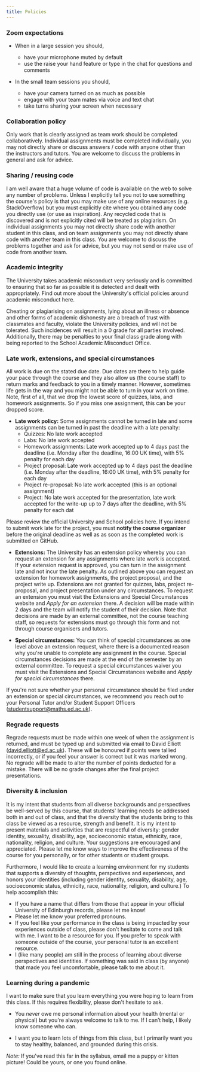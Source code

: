 ```yaml
---
title: Policies
---
```


### Zoom expectations

- When in a large session you should,
  - have your microphone muted by default
  - use the raise your hand feature or type in the chat for questions and comments

- In the small team sessions you should,
  - have your camera turned on as much as possible
  - engage with your team mates via voice and text chat
  - take turns sharing your screen when necessary

### Collaboration policy

Only work that is clearly assigned as team work should be completed collaboratively. Individual assignments must be completed individually, you may not directly share or discuss answers / code with anyone other than the instructors and tutors. You are welcome to discuss the problems in general and ask for advice.

### Sharing / reusing code

I am well aware that a huge volume of code is available on the web to solve any number of problems. Unless I explicitly tell you not to use something the course's policy is that you may make use of any online resources (e.g. StackOverflow) but you must explicitly cite where you obtained any code you directly use (or use as inspiration). Any recycled code that is discovered and is not explicitly cited will be treated as plagiarism. On individual assignments you may not directly share code with another student in this class, and on team assignments you may not directly share code with another team in this class. You are welcome to discuss the problems together and ask for advice, but you may not send or make use of code from another team.

### Academic integrity

The University takes academic misconduct very seriously and is committed to ensuring that so far as possible it is detected and dealt with appropriately. Find out more about the University's official policies around academic misconduct <a id="misconduct">here</a>.

Cheating or plagiarising on assignments, lying about an illness or absence and other forms of academic dishonesty are a breach of trust with classmates and faculty, violate the University policies, and will not be tolerated. Such incidences will result in a 0 grade for all parties involved. Additionally, there may be penalties to your final class grade along with being reported to the School Academic Misconduct Office.

### Late work, extensions, and special circumstances

All work is due on the stated due date. Due dates are there to help guide your pace through the course and they also allow us (the course staff) to return marks and feedback to you in a timely manner. However, sometimes life gets in the way and you might not be able to turn in your work on time. Note, first of all, that we drop the lowest score of quizzes, labs, and homework assignments. So if you miss one assignment, this can be your dropped score. 

- **Late work policy:** Some assignments cannot be turned in late and some assignments can be turned in past the deadline with a late penalty:
  - Quizzes: No late work accepted
  - Labs: No late work accepted
  - Homework assignments: Late work accepted up to 4 days past the deadline (i.e. Monday after the deadline, 16:00 UK time), with 5% penalty for each day
  - Project proposal: Late work accepted up to 4 days past the deadline (i.e. Monday after the deadline, 16:00 UK time), with 5% penalty for each day
  - Project re-proposal: No late work accepted (this is an optional assignment)
  - Project: No late work accepted for the presentation, late work accepted for the write-up up to 7 days after the deadline, with 5% penalty for each dat

Please review the official University and School policies <a id="extensions">here</a>. If you intend to submit work late for the project, you must **notify the course organizer** before the original deadline as well as as soon as the completed work is submitted on GitHub.

- **Extensions:** The University has an extension policy whereby you can request an extension for any assignments where late work is accepted. If your extension request is approved, you can turn in the assignment late and not incur the late penalty. As outlined above you can request an extension for homework assignments, the project proposal, and the project write up. Extensions are not granted for quizzes, labs, project re-proposal, and project presentation under any circumstances. To request an extension you must visit the <a id="extensionsExplained">Extensions and Special Circumstances website</a> and *Apply for an extension* there. A decision will be made within 2 days and the team will notify the student of their decision. Note that decisions are made by an external committee, not the course teaching staff, so requests for extensions must go through this form and not through course organisers and tutors. 

- **Special circumstances:** You can think of special circumstances as one level above an extension request, where there is a documented reason why you're unable to complete any assignment in the course. Special circumstances decisions are made at the end of the semester by an external committee. To request a special circumstances waiver you must visit the <a id="specialCircumstancesExplained">Extensions and Special Circumstances website</a> and *Apply for special circumstances* there. 

If you're not sure whether your personal circumstance should be filed under an extension or special circumstances, we recommend you reach out to your Personal Tutor and/or Student Support Officers (<a id="StudentSupportMail">studentsupport@maths.ed.ac.uk</a>).

### Regrade requests 

Regrade requests must be made within one week of when the assignment is returned, and must be typed up and submitted via email to David Elliott (<a id="MailDavid">david.elliott@ed.ac.uk</a>). These will be honoured if points were tallied incorrectly, or if you feel your answer is correct but it was marked wrong. No regrade will be made to alter the number of points deducted for a mistake. There will be no grade changes after the final project presentations.

### Diversity & inclusion

It is my intent that students from all diverse backgrounds and perspectives be well-served by this course, that students' learning needs be addressed both in and out of class, and that the diversity that the students bring to this class be viewed as a resource, strength and benefit. It is my intent to present materials and activities that are respectful of diversity: gender identity, sexuality, disability, age, socioeconomic status, ethnicity, race, nationality, religion, and culture. Your suggestions are encouraged and appreciated. Please let me know ways to improve the effectiveness of the course for you personally, or for other students or student groups.

Furthermore, I would like to create a learning environment for my students that supports a diversity of thoughts, perspectives and experiences, and honors your identities (including gender identity, sexuality, disability, age, socioeconomic status, ethnicity, race, nationality, religion, and culture.) To help accomplish this:

- If you have a name that differs from those that appear in your official University of Edinburgh records, please let me know!
- Please let me know your preferred pronouns.
- If you feel like your performance in the class is being impacted by your experiences outside of class, please don't hesitate to come and talk with me. I want to be a resource for you. If you prefer to speak with someone outside of the course, your personal tutor is an excellent resource.
- I (like many people) am still in the process of learning about diverse perspectives and identities. If something was said in class (by anyone) that made you feel uncomfortable, please talk to me about it.

### Learning during a pandemic

I want to make sure that you learn everything you were hoping to learn from this class. If this requires flexibility, please don't hesitate to ask.

- You *never* owe me personal information about your health (mental or physical) but you're always welcome to talk to me. If I can’t help, I likely know someone who can.

- I want you to learn lots of things from this class, but I primarily want you to stay healthy, balanced, and grounded during this crisis.

*Note:* If you've read this far in the syllabus, email me a puppy or kitten picture! Could be yours, or one you found online.

<!-- To setup the links -->  
<script src="/js/links.js"/>
